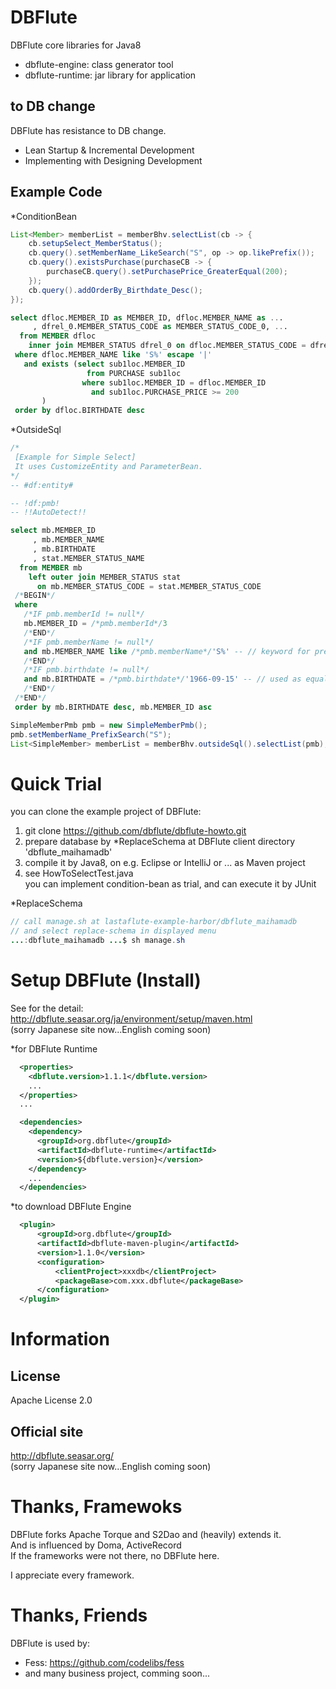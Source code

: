 DBFlute
=======================
DBFlute core libraries for Java8

- dbflute-engine: class generator tool
- dbflute-runtime: jar library for application

## to DB change
DBFlute has resistance to DB change.

- Lean Startup & Incremental Development
- Implementing with Designing Development

## Example Code

*ConditionBean
```java
List<Member> memberList = memberBhv.selectList(cb -> {
    cb.setupSelect_MemberStatus();
    cb.query().setMemberName_LikeSearch("S", op -> op.likePrefix());
    cb.query().existsPurchase(purchaseCB -> {
        purchaseCB.query().setPurchasePrice_GreaterEqual(200);
    });
    cb.query().addOrderBy_Birthdate_Desc();
});
```

```sql
select dfloc.MEMBER_ID as MEMBER_ID, dfloc.MEMBER_NAME as ...
     , dfrel_0.MEMBER_STATUS_CODE as MEMBER_STATUS_CODE_0, ...
  from MEMBER dfloc
    inner join MEMBER_STATUS dfrel_0 on dfloc.MEMBER_STATUS_CODE = dfrel_0.MEMBER_STATUS_CODE
 where dfloc.MEMBER_NAME like 'S%' escape '|'
   and exists (select sub1loc.MEMBER_ID
                 from PURCHASE sub1loc
                where sub1loc.MEMBER_ID = dfloc.MEMBER_ID
                  and sub1loc.PURCHASE_PRICE >= 200
       )
 order by dfloc.BIRTHDATE desc
```

*OutsideSql
```sql
/*
 [Example for Simple Select]
 It uses CustomizeEntity and ParameterBean.
*/
-- #df:entity#

-- !df:pmb!
-- !!AutoDetect!!

select mb.MEMBER_ID
     , mb.MEMBER_NAME
     , mb.BIRTHDATE
     , stat.MEMBER_STATUS_NAME
  from MEMBER mb
    left outer join MEMBER_STATUS stat
      on mb.MEMBER_STATUS_CODE = stat.MEMBER_STATUS_CODE
 /*BEGIN*/
 where
   /*IF pmb.memberId != null*/
   mb.MEMBER_ID = /*pmb.memberId*/3
   /*END*/
   /*IF pmb.memberName != null*/
   and mb.MEMBER_NAME like /*pmb.memberName*/'S%' -- // keyword for prefix search
   /*END*/
   /*IF pmb.birthdate != null*/
   and mb.BIRTHDATE = /*pmb.birthdate*/'1966-09-15' -- // used as equal
   /*END*/
 /*END*/
 order by mb.BIRTHDATE desc, mb.MEMBER_ID asc
```
```java
SimpleMemberPmb pmb = new SimpleMemberPmb();
pmb.setMemberName_PrefixSearch("S");
List<SimpleMember> memberList = memberBhv.outsideSql().selectList(pmb);
```

# Quick Trial
you can clone the example project of DBFlute:  

1. git clone https://github.com/dbflute/dbflute-howto.git
2. prepare database by *ReplaceSchema at DBFlute client directory 'dbflute_maihamadb'
3. compile it by Java8, on e.g. Eclipse or IntelliJ or ... as Maven project
4. see HowToSelectTest.java  
you can implement condition-bean as trial, and can execute it by JUnit

*ReplaceSchema
```java
// call manage.sh at lastaflute-example-harbor/dbflute_maihamadb
// and select replace-schema in displayed menu
...:dbflute_maihamadb ...$ sh manage.sh
```
# Setup DBFlute (Install)
See for the detail:  
http://dbflute.seasar.org/ja/environment/setup/maven.html  
(sorry Japanese site now...English coming soon)

*for DBFlute Runtime
```xml
  <properties>
    <dbflute.version>1.1.1</dbflute.version>
    ...
  </properties>
  ...

  <dependencies>
    <dependency>
      <groupId>org.dbflute</groupId>
      <artifactId>dbflute-runtime</artifactId>
      <version>${dbflute.version}</version>
    </dependency>
    ...
  </dependencies>
```

*to download DBFlute Engine
```xml
  <plugin>
      <groupId>org.dbflute</groupId>
      <artifactId>dbflute-maven-plugin</artifactId>
      <version>1.1.0</version>
      <configuration>
          <clientProject>xxxdb</clientProject>
          <packageBase>com.xxx.dbflute</packageBase>
      </configuration>
  </plugin>
```

# Information
## License
Apache License 2.0

## Official site
http://dbflute.seasar.org/  
(sorry Japanese site now...English coming soon)

# Thanks, Framewoks
DBFlute forks Apache Torque and S2Dao and (heavily) extends it.  
And is influenced by Doma, ActiveRecord  
If the frameworks were not there, no DBFlute here.

I appreciate every framework.

# Thanks, Friends
DBFlute is used by:  
- Fess: https://github.com/codelibs/fess
- and many business project, comming soon...
